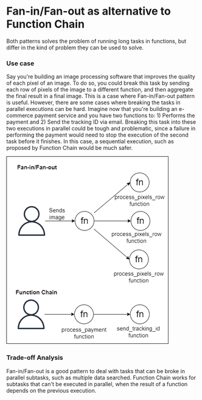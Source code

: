 # Fan-in/Fan-out as alternative to Function Chain
Both patterns solves the problem of running long tasks in functions, but differ in the kind of problem they can be used to solve. 

### Use case 
Say you're building an image processing software that improves the quality of each pixel of an image. To do so, you could break this task by sending each row of pixels of the image to a different function, and then aggregate the final result in a final image. This is a case where Fan-in/Fan-out pattern is useful. However, there are some cases where breaking the tasks in parallel executions can be hard. Imagine now that you're building an e-commerce payment service and you have two functions to: 1) Performs the payment and 2) Send the tracking ID via email. Breaking this task into these two executions in parallel could be tough and problematic, since a failure in performing the payment would need to stop the execution of the second task before it finishes. In this case, a sequential execution, such as proposed by Function Chain would be much safer.

![img](./VII.png)

### Trade-off Analysis
Fan-in/Fan-out is a good pattern to deal with tasks that can be broke in parallel subtasks, such as multiple data searched. Function Chain works for subtasks that can't be executed in parallel, when the result of a function depends on the previous execution.